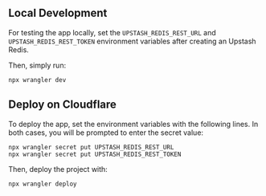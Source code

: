 
## Local Development

For testing the app locally, set the `UPSTASH_REDIS_REST_URL` and `UPSTASH_REDIS_REST_TOKEN` environment variables after creating an Upstash Redis.

Then, simply run:

```
npx wrangler dev
```

## Deploy on Cloudflare

To deploy the app, set the environment variables with the following lines. In both cases, you will be prompted to enter the secret value:

```
npx wrangler secret put UPSTASH_REDIS_REST_URL
npx wrangler secret put UPSTASH_REDIS_REST_TOKEN
```

Then, deploy the project with:

```
npx wrangler deploy
```